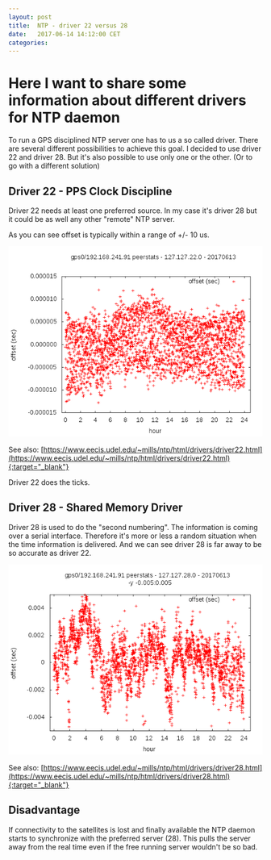 ```yaml
---
layout: post
title:  NTP - driver 22 versus 28
date:   2017-06-14 14:12:00 CET
categories:
---
```


# Here I want to share some information about different drivers for NTP daemon

To run a GPS disciplined NTP server one has to us a so called driver. There are several different possibilities to achieve this goal. I decided to use driver 22 and driver 28. But it's also possible to use only one or the other. (Or to go with a different solution)

## Driver 22 - PPS Clock Discipline

Driver 22 needs at least one preferred source. In my case it's driver 28 but it could be as well any other "remote" NTP server.

As you can see offset is typically within a range of +/- 10 us.

![plot_20592_driver_22.png](/images/plot_20592_driver_22.png)

See also: [https://www.eecis.udel.edu/~mills/ntp/html/drivers/driver22.html](https://www.eecis.udel.edu/~mills/ntp/html/drivers/driver22.html){:target="_blank"}

Driver 22 does the ticks.

## Driver 28 - Shared Memory Driver

Driver 28 is used to do the "second numbering". The information is coming over a serial interface. Therefore it's more or less a random situation when the time information is delivered. And we can see driver 28 is far away to be so accurate as driver 22.

![plot_20624_driver_28.png](/images/plot_20624_driver_28.png)

See also: [https://www.eecis.udel.edu/~mills/ntp/html/drivers/driver28.html](https://www.eecis.udel.edu/~mills/ntp/html/drivers/driver28.html){:target="_blank"}

## Disadvantage

If connectivity to the satellites is lost and finally available the NTP daemon starts to synchronize with the preferred server (28). This pulls the server away from the real time even if the free running server wouldn't be so bad.
